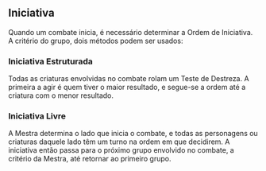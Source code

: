 ## **Iniciativa**

Quando um combate inicia, é necessário determinar a Ordem de Iniciativa. A critério do grupo, dois métodos podem ser usados:

### **Iniciativa Estruturada**

Todas as criaturas envolvidas no combate rolam um Teste de Destreza. A primeira a agir é quem tiver o maior resultado, e segue-se a ordem até a criatura com o menor resultado.

### **Iniciativa Livre**

A Mestra determina o lado que inicia o combate, e todas as personagens ou criaturas daquele lado têm um turno na ordem em que decidirem. A iniciativa então passa para o próximo grupo envolvido no combate, a critério da Mestra, até retornar ao primeiro grupo.

